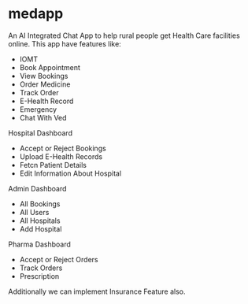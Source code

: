 # medapp


An AI Integrated Chat App to help rural people get Health Care facilities online. This app have features like:
- IOMT
- Book Appointment
- View Bookings
- Order Medicine
- Track Order
- E-Health Record
- Emergency
- Chat With Ved

Hospital Dashboard
- Accept or Reject Bookings
- Upload E-Health Records
- Fetcn Patient Details
- Edit Information About Hospital

Admin Dashboard
- All Bookings
- All Users
- All Hospitals
- Add Hospital

Pharma Dashboard
- Accept or Reject Orders
- Track Orders
- Prescription

Additionally we can implement Insurance Feature also.
